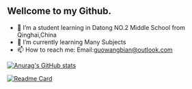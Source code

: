 ## Wellcome to my Github. 

- 🔭 I’m a student learning in Datong NO.2 Middle School from Qinghai,China
- 🌱 I’m currently learning Many Subjects
- 📫 How to reach me: Email:guowangbian@outlook.com

[![Anurag's GitHub stats](https://github-readme-stats.vercel.app/api?username=GUOWANGBIAN)](https://github.com/anuraghazra/github-readme-stats)

[![Readme Card](https://github-readme-stats.vercel.app/api/pin/?username=GUOWANGBIAN&repo=github-readme-stats)](https://github.com/anuraghazra/github-readme-stats)
